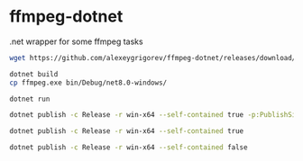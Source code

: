 # ffmpeg-dotnet
.net wrapper for some ffmpeg tasks

```bash
wget https://github.com/alexeygrigorev/ffmpeg-dotnet/releases/download/init/ffmpeg.exe
```

```bash
dotnet build
cp ffmpeg.exe bin/Debug/net8.0-windows/

dotnet run

dotnet publish -c Release -r win-x64 --self-contained true -p:PublishSingleFile=true

dotnet publish -c Release -r win-x64 --self-contained true

dotnet publish -c Release -r win-x64 --self-contained false
```
